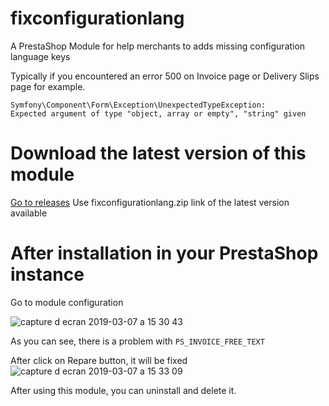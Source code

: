 # fixconfigurationlang
A PrestaShop Module for help merchants to adds missing configuration language keys

Typically if you encountered an error 500 on Invoice page or Delivery Slips page for example.
```
Symfony\Component\Form\Exception\UnexpectedTypeException:
Expected argument of type "object, array or empty", "string" given
```

# Download the latest version of this module
[Go to releases](https://github.com/Matt75/fixconfigurationlang/releases) Use fixconfigurationlang.zip link of the latest version available

# After installation in your PrestaShop instance
Go to module configuration

![capture d ecran 2019-03-07 a 15 30 43](https://user-images.githubusercontent.com/5262628/53963703-16c64f00-40ee-11e9-990a-c93a168cff8e.png)

As you can see, there is a problem with `PS_INVOICE_FREE_TEXT`

After click on Repare button, it will be fixed
![capture d ecran 2019-03-07 a 15 33 09](https://user-images.githubusercontent.com/5262628/53963839-5bea8100-40ee-11e9-80d8-fae3d1612603.png)

After using this module, you can uninstall and delete it.

